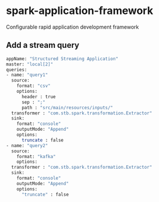# spark-application-framework
Configurable rapid application development framework

## Add a stream query

```sh
appName: "Structured Streaming Application"
master: "local[2]"
queries:
- name: "query1"
  source:
    format: "csv"
    options:
      header : true
      sep : ";"
      path : "src/main/resources/inputs/"
  transformer : "com.stb.spark.transformation.Extractor"
  sink:
    format: "console"
    outputMode: "Append"
    options:
      truncate : false
- name: "query2"
  source:
    format: "kafka"
    options:
  transformer : "com.stb.spark.transformation.Extractor"
  sink:
    format: "console"
    outputMode: "Append"
    options:
      "truncate" : false
```


